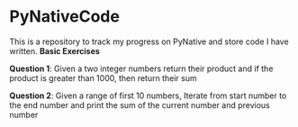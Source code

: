 # PyNativeCode
This is a repository to track my progress on PyNative and store code I have written. 
**Basic Exercises**

**Question 1**: Given a two integer numbers return their product and  if the product is greater than 1000, then return their sum

**Question 2**: Given a range of first 10 numbers, Iterate from start number to the end number and print the sum of the current number and previous number
